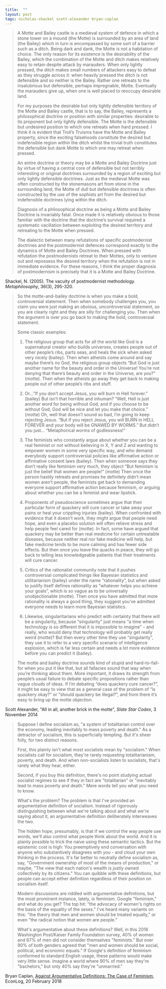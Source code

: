 ```yaml
---
title:  ""
layout: post
tags: nicholas-shackel scott-alexander bryan-caplan
---
```


> A Motte and Bailey castle is a medieval system of defence in which a stone tower on a
> mound (the Motte) is surrounded by an area of land (the Bailey) which in turn is
> encompassed by some sort of a barrier such as a ditch. Being dark and dank, the Motte is
> not a habitation of choice. The only reason for its existence is the desirability of the
> Bailey, which the combination of the Motte and ditch makes relatively easy to retain
> despite attack by marauders. When only lightly pressed, the ditch makes small numbers of
> attackers easy to defeat as they struggle across it: when heavily pressed the ditch is not
> defensible and so neither is the Bailey. Rather one retreats to the insalubrious but
> defensible, perhaps impregnable, Motte. Eventually the marauders give up, when one is
> well placed to reoccupy desirable land.
> 
> For my purposes the desirable but only lightly defensible territory of the Motte and
> Bailey castle, that is to say, the Bailey, represents a philosophical doctrine or position
> with similar properties: desirable to its proponent but only lightly defensible. The Motte is
> the defensible but undesired position to which one retreats when hard pressed. I think it is
> evident that Troll’s Truisms have the Motte and Bailey property, since the exciting
> falsehoods constitute the desired but indefensible region within the ditch whilst the trivial
> truth constitutes the defensible but dank Motte to which one may retreat when pressed.
> 
> An entire doctrine or theory may be a Motte and Bailey Doctrine just by virtue of
> having a central core of defensible but not terribly interesting or original doctrines
> surrounded by a region of exciting but only lightly defensible doctrines. Just as the
> medieval Motte was often constructed by the stonemasons art from stone in the
> surrounding land, the Motte of dull but defensible doctrines is often constructed by the
> use of the sophists art from the desired but indefensible doctrines lying within the ditch.
> 
> Diagnosis of a philosophical doctrine as being a Motte and Bailey Doctrine is
> invariably fatal. Once made it is relatively obvious to those familiar with the doctrine that
> the doctrine’s survival required a systematic vacillation between exploiting the desired
> territory and retreating to the Motte when pressed.
> 
> The dialectic between many refutations of specific postmodernist doctrines and the
> postmodernist defences correspond exactly to the dynamics of Motte and Bailey
> Doctrines. When pressed with refutation the postmodernists retreat to their Mottes, only
> to venture out and repossess the desired territory when the refutation is not in immediate
> evidence. For these reasons, I think the proper diagnosis of postmodernism is precisely
> that it is a Motte and Bailey Doctrine.

Shackel, N. (2005). The vacuity of postmodernist methodology. _Metaphilosophy_, 36(3), 295-320.

> So the motte-and-bailey doctrine is when you make a bold, controversial statement. Then when somebody challenges you, you claim you were just making an obvious, uncontroversial statement, so you are clearly right and they are silly for challenging you. Then when the argument is over you go back to making the bold, controversial statement.
> 
> Some classic examples:
> 
> 1. The religious group that acts for all the world like God is a supernatural creator who builds universes, creates people out of other people’s ribs, parts seas, and heals the sick when asked very nicely (bailey). Then when atheists come around and say maybe there’s no God, the religious group objects “But God is just another name for the beauty and order in the Universe! You’re not denying that there’s beauty and order in the Universe, are you?” (motte). Then when the atheists go away they get back to making people out of other people’s ribs and stuff.
> 
> 2. Or…”If you don’t accept Jesus, you will burn in Hell forever.” (bailey) But isn’t that horrible and inhuman? “Well, Hell is just another word for being without God, and if you choose to be without God, God will be nice and let you make that choice.” (motte) Oh, well that doesn’t sound so bad, I’m going to keep rejecting Jesus. “But if you reject Jesus, you will BURN in HELL FOREVER and your body will be GNAWED BY WORMS.” But didn’t you just… “Metaphorical worms of godlessness!”
> 
> 3. The feminists who constantly argue about whether you can be a real feminist or not without believing in X, Y and Z and wanting to empower women in some very specific way, and who demand everybody support controversial policies like affirmative action or affirmative consent laws (bailey). Then when someone says they don’t really like feminism very much, they object “But feminism is just the belief that women are people!” (motte) Then once the person hastily retreats and promises he definitely didn’t mean women aren’t people, the feminists get back to demanding everyone support affirmative action because feminism, or arguing about whether you can be a feminist and wear lipstick.
> 
> 4. Proponents of pseudoscience sometimes argue that their particular form of quackery will cure cancer or take away your pains or heal your crippling injuries (bailey). When confronted with evidence that it doesn’t work, they might argue that people need hope, and even a placebo solution will often relieve stress and help people feel cared for (motte). In fact, some have argued that quackery may be better than real medicine for certain untreatable diseases, because neither real nor fake medicine will help, but fake medicine tends to be more calming and has fewer side effects. But then once you leave the quacks in peace, they will go back to telling less knowledgeable patients that their treatments will cure cancer.
> 
> 5. Critics of the rationalist community note that it pushes controversial complicated things like Bayesian statistics and utilitarianism (bailey) under the name “rationality”, but when asked to justify itself defines rationality as “whatever helps you achieve your goals”, which is so vague as to be universally unobjectionable (motte). Then once you have admitted that more rationality is always a good thing, they suggest you’ve admitted everyone needs to learn more Bayesian statistics.
> 
> 6. Likewise, singularitarians who predict with certainty that there will be a singularity, because “singularity” just means “a time when technology is so different that it is impossible to imagine” – and really, who would deny that technology will probably get really weird (motte)? But then every other time they use “singularity”, they use it to refer to a very specific scenario of intelligence explosion, which is far less certain and needs a lot more evidence before you can predict it (bailey).
> 
> The motte and bailey doctrine sounds kind of stupid and hard-to-fall-for when you put it like that, but all fallacies sound that way when you’re thinking about them. More important, it draws its strength from people’s usual failure to debate specific propositions rather than vague clouds of ideas. If I’m debating “does quackery cure cancer?”, it might be easy to view that as a general case of the problem of “is quackery okay?” or “should quackery be illegal?”, and from there it’s easy to bring up the motte objection.

Scott Alexander, "All in all, another brick in the motte", _Slate Star Codex_, 3 November 2014

> Suppose I define socialism as, "a system of totalitarian control over the economy, leading inevitably to mass poverty and death."  As a detractor of socialism, this is superficially tempting.  But it's sheer folly, for two distinct reasons.
> 
> First, this plainly isn't what most socialists mean by "socialism."  When socialists call for socialism, they're rarely requesting totalitarianism, poverty, and death.  And when non-socialists listen to socialists, that's rarely what they hear, either.  
> 
> Second, if you buy this definition, there's no point studying actual socialist regimes to see if they in fact are "totalitarian" or "inevitably lead to mass poverty and death."  Mere words tell you what you need to know.
> 
> What's the problem?  The problem is that I've provided an argumentative definition of socialism.  Instead of rigorously distinguishing between what we're talking about and what we're saying about it, an argumentative definition deliberately interweaves the two.  
> 
> The hidden hope, presumably, is that if we control the way people use words, we'll also control what people think about the world.  And it is plainly possible to trick the naive using these semantic tactics.  But the epistemic cost is high: You preemptively end conversation with anyone who substantively disagrees with you - and cloud your own thinking in the process.  It's far better to neutrally define socialism as, say, "Government ownership of most of the means of production," or maybe, "The view that each nation's wealth is justly owned collectively by its citizens."  You can quibble with these definitions, but people can accept either definition regardless of their position on socialism itself.
> 
> Modern discussions are riddled with argumentative definitions, but the most prominent instance, lately, is feminism.  Google "feminism," and what do you get?  The top hit: "the advocacy of women's rights on the basis of the equality of the sexes."  I've heard many variants on this: "the theory that men and women should be treated equally," or even "the radical notion that women are people."
> 
> What's argumentative about these definitions?  Well, in this 2016 Washington Post/Kaiser Family Foundation survey, 40% of women and 67% of men did not consider themselves "feminists."  But over 90% of both genders agreed that "men and women should be social, political, and economic equals."  If Google's definition of feminism conformed to standard English usage, these patterns would make very little sense.  Imagine a world where 90% of men say they're "bachelors," but only 40% say they're "unmarried." 

Bryan Caplan, [Against Argumentative Definitions: The Case of Feminism](http://econlog.econlib.org/archives/2018/02/neutral_definit.html), EconLog, 20 February 2018
